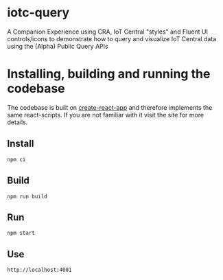 # iotc-query
A Companion Experience using CRA, IoT Central "styles" and Fluent UI controls/icons to demonstrate how to query and visualize IoT Central data using the (Alpha) Public Query APIs

# Installing, building and running the codebase

The codebase is built on [create-react-app](https://createreactapp.github.io/) and therefore implements the same react-scripts. If you are not familiar with it visit the site for more details.

## Install

``` 
npm ci
```

## Build

``` 
npm run build
```

## Run

``` 
npm start
````

## Use
``` 
http://localhost:4001
````

